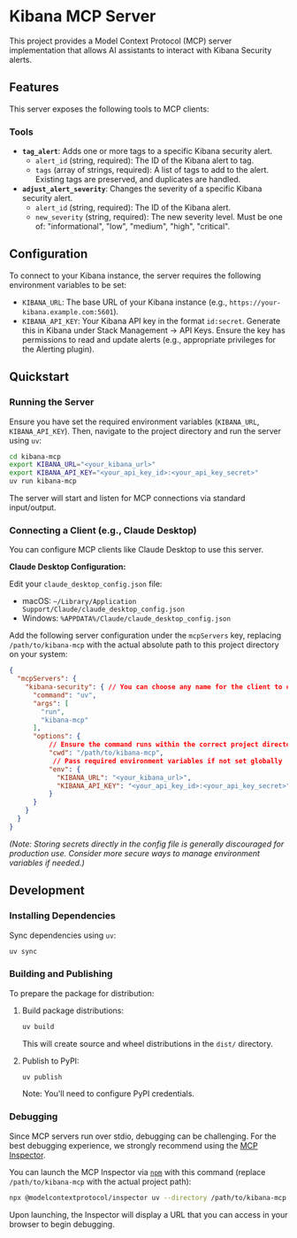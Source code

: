 # Kibana MCP Server

This project provides a Model Context Protocol (MCP) server implementation that allows AI assistants to interact with Kibana Security alerts.

## Features

This server exposes the following tools to MCP clients:

### Tools

*   **`tag_alert`**: Adds one or more tags to a specific Kibana security alert.
    *   `alert_id` (string, required): The ID of the Kibana alert to tag.
    *   `tags` (array of strings, required): A list of tags to add to the alert. Existing tags are preserved, and duplicates are handled.
*   **`adjust_alert_severity`**: Changes the severity of a specific Kibana security alert.
    *   `alert_id` (string, required): The ID of the Kibana alert.
    *   `new_severity` (string, required): The new severity level. Must be one of: "informational", "low", "medium", "high", "critical".

## Configuration

To connect to your Kibana instance, the server requires the following environment variables to be set:

*   `KIBANA_URL`: The base URL of your Kibana instance (e.g., `https://your-kibana.example.com:5601`).
*   `KIBANA_API_KEY`: Your Kibana API key in the format `id:secret`. Generate this in Kibana under Stack Management -> API Keys. Ensure the key has permissions to read and update alerts (e.g., appropriate privileges for the Alerting plugin).

## Quickstart

### Running the Server

Ensure you have set the required environment variables (`KIBANA_URL`, `KIBANA_API_KEY`). Then, navigate to the project directory and run the server using `uv`:

```bash
cd kibana-mcp
export KIBANA_URL="<your_kibana_url>"
export KIBANA_API_KEY="<your_api_key_id>:<your_api_key_secret>"
uv run kibana-mcp
```

The server will start and listen for MCP connections via standard input/output.

### Connecting a Client (e.g., Claude Desktop)

You can configure MCP clients like Claude Desktop to use this server.

**Claude Desktop Configuration:**

Edit your `claude_desktop_config.json` file:

*   macOS: `~/Library/Application Support/Claude/claude_desktop_config.json`
*   Windows: `%APPDATA%/Claude/claude_desktop_config.json`

Add the following server configuration under the `mcpServers` key, replacing `/path/to/kibana-mcp` with the actual absolute path to this project directory on your system:

```json
{
  "mcpServers": {
    "kibana-security": { // You can choose any name for the client to display
      "command": "uv",
      "args": [
        "run",
        "kibana-mcp"
      ],
      "options": {
          // Ensure the command runs within the correct project directory
          "cwd": "/path/to/kibana-mcp",
           // Pass required environment variables if not set globally
          "env": {
            "KIBANA_URL": "<your_kibana_url>",
            "KIBANA_API_KEY": "<your_api_key_id>:<your_api_key_secret>"
          }
      }
    }
  }
}
```

*(Note: Storing secrets directly in the config file is generally discouraged for production use. Consider more secure ways to manage environment variables if needed.)*

## Development

### Installing Dependencies

Sync dependencies using `uv`:

```bash
uv sync
```

### Building and Publishing

To prepare the package for distribution:

1.  Build package distributions:
    ```bash
    uv build
    ```
    This will create source and wheel distributions in the `dist/` directory.

2.  Publish to PyPI:
    ```bash
    uv publish
    ```
    Note: You'll need to configure PyPI credentials.

### Debugging

Since MCP servers run over stdio, debugging can be challenging. For the best debugging experience, we strongly recommend using the [MCP Inspector](https://github.com/modelcontextprotocol/inspector).

You can launch the MCP Inspector via [`npm`](https://docs.npmjs.com/downloading-and-installing-node-js-and-npm) with this command (replace `/path/to/kibana-mcp` with the actual project path):

```bash
npx @modelcontextprotocol/inspector uv --directory /path/to/kibana-mcp run kibana-mcp
```

Upon launching, the Inspector will display a URL that you can access in your browser to begin debugging.